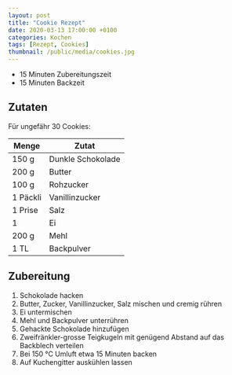 ```yaml
---
layout: post
title: "Cookie Rezept"
date: 2020-03-13 17:00:00 +0100
categories: Kochen
tags: [Rezept, Cookies]
thumbnail: /public/media/cookies.jpg
---
```


* 15 Minuten Zubereitungszeit
* 15 Minuten Backzeit

## Zutaten

Für ungefähr 30 Cookies:

|Menge|Zutat|
|---|---|
|150 g|Dunkle Schokolade|
|200 g|Butter|
|100 g|Rohzucker|
|1 Päckli|Vanillinzucker|
|1 Prise|Salz|
|1|Ei|
|200 g|Mehl|
|1 TL|Backpulver|

## Zubereitung

1. Schokolade hacken
2. Butter, Zucker, Vanillinzucker, Salz mischen und cremig rühren
3. Ei untermischen
4. Mehl und Backpulver unterrühren
5. Gehackte Schokolade hinzufügen
6. Zweifränkler-grosse Teigkugeln mit genügend Abstand auf das Backblech verteilen
7. Bei 150 °C Umluft etwa 15 Minuten backen
8. Auf Kuchengitter auskühlen lassen
